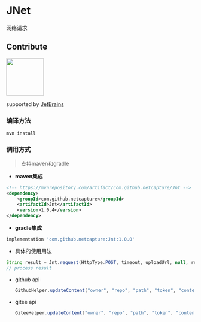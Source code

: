 # JNet

网络请求


## Contribute

<img src="https://tva1.sinaimg.cn/large/006tNbRwgy1gaskr305czj30u00wjtcz.jpg" width="100"/> 

supported by [JetBrains](https://www.jetbrains.com/)

### 编译方法


``` shell
mvn install
```


### 调用方式

> 支持maven和gradle

* **maven集成**

``` xml
<!-- https://mvnrepository.com/artifact/com.github.netcapture/Jnt -->
<dependency>
    <groupId>com.github.netcapture</groupId>
    <artifactId>Jnt</artifactId>
    <version>1.0.4</version>
</dependency>

```


* **gradle集成**

``` groovy
implementation 'com.github.netcapture:Jnt:1.0.0'
```

* 具体的使用用法

``` java
String result = Jnt.request(HttpType.POST, timeout, uploadUrl, null, reqHeaderMap, data)
// process result
```



  * github api
  
    ``` java
    GithubHelper.updateContent("owner", "repo", "path", "token", "content has no base64", "commitMsg");
    ```
  
  * gitee api
  
    ``` java
    GiteeHelper.updateContent("owner", "repo", "path", "token", "content has no base64", "commitMsg");
    ```

    
